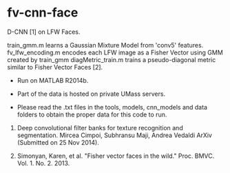 fv-cnn-face
===========
D-CNN [1] on LFW Faces.

train_gmm.m learns a Gaussian Mixture Model from 'conv5' features.
fv_lfw_encoding.m  encodes each LFW image as a Fisher Vector using GMM created by train_gmm
diagMetric_train.m trains a pseudo-diagonal metric similar to Fisher Vector Faces [2].

* Run on MATLAB R2014b.

* Part of the data is hosted on private UMass servers.

* Please read the .txt files in the tools, models, cnn_models and data folders to obtain the proper data for this code to run.



1. Deep convolutional filter banks for texture recognition and segmentation. Mircea Cimpoi, Subhransu Maji, Andrea Vedaldi
ArXiv (Submitted on 25 Nov 2014).

2. Simonyan, Karen, et al. "Fisher vector faces in the wild." Proc. BMVC. Vol. 1. No. 2. 2013.

